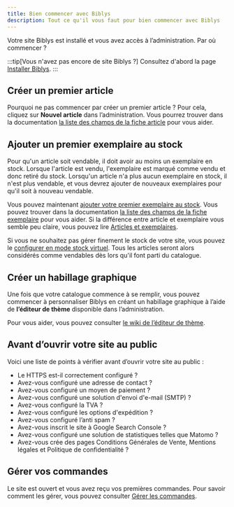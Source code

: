 ```yaml
---
title: Bien commencer avec Biblys
description: Tout ce qu'il vous faut pour bien commencer avec Biblys
---
```


Votre site Biblys est installé et vous avez accès à l’administration. 
Par où commencer ?

:::tip[Vous n'avez pas encore de site Biblys ?]
Consultez d'abord la page [Installer Biblys](/installer/installer-biblys).
:::

## Créer un premier article

Pourquoi ne pas commencer par créer un premier article ? Pour cela, cliquez sur **Nouvel article** dans l’administration. 
Vous pourrez trouver dans la documentation [la liste des champs de la fiche article](/administrer/catalogue/fiche-article/) pour vous aider.

## Ajouter un premier exemplaire au stock

Pour qu'un article soit vendable, il doit avoir au moins un exemplaire en stock. Lorsque l'article est vendu,
l'exemplaire est marqué comme vendu et donc retiré du stock. Lorsqu'un article n'a plus aucun exemplaire en stock, il
n'est plus vendable, et vous devrez ajouter de nouveaux exemplaires pour qu'il soit à nouveau vendable.

Vous pouvez maintenant [ajouter votre premier exemplaire au stock](/administrer/stock/ajouter-un-livre-au-stock).
Vous pouvez trouver dans la documentation 
[la liste des champs de la fiche exemplaire](/administrer/stock/fiche-exemplaire/) pour vous aider.
Si la différence entre article et exemplaire vous semble peu claire, vous pouvez lire 
[Articles et exemplaires](/administrer/catalogue/articles-et-exemplaires).

Si vous ne souhaitez pas gérer finement le stock de votre site, vous pouvez le 
[configurer en mode stock virtuel](/configurer/stock-virtuel/). Tous les articles seront alors
considérés comme vendables dès lors qu'il font parti du catalogue.

## Créer un habillage graphique

Une fois que votre catalogue commence à se remplir, vous pouvez commencer à personnaliser Biblys en créant un habillage graphique à l’aide de **l’éditeur de thème** disponible dans l’administration. 

Pour vous aider, vous pouvez consulter [le wiki de l’éditeur de thème](https://github.com/biblys/wiki/wiki).

## Avant d’ouvrir votre site au public

Voici une liste de points à vérifier avant d’ouvrir votre site au public :

- Le HTTPS est-il correctement configuré ?
- Avez-vous configuré une adresse de contact ?
- Avez-vous configuré un moyen de paiement ?
- Avez-vous configuré une solution d'envoi d'e-mail (SMTP) ?
- Avez-vous configuré la TVA ?
- Avez-vous configuré les options d'expédition ?
- Avez-vous configuré l’anti spam ?
- Avez-vous inscrit le site à Google Search Console ?
- Avez-vous configuré une solution de statistiques telles que Matomo ?
- Avez-vous crée des pages Conditions Générales de Vente, Mentions légales et Politique de confidentialité ?

## Gérer vos commandes

Le site est ouvert et vous avez reçu vos premières commandes. Pour savoir comment les gérer, vous pouvez consulter
[Gérer les commandes](https://www.biblys.fr/pages/doc_orders).
